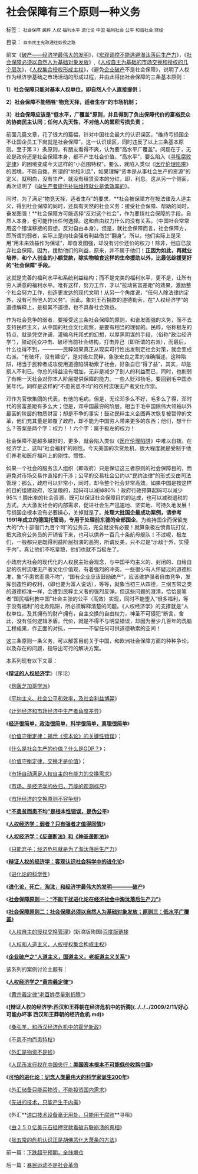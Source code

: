 # 社会保障有三个原则一种义务

标签： `社会保障` `民粹` `人权` `福利水平` `进化论` `中国` `福利社会` `公平` `和谐社会` `财经` 

目录： `自由民主宪政通往奴役之路`

前文《[破产——经济学最伟大的发明](../../../2009/2/21/进化论：死亡是为了生存，经济中的淘汰和破产.md)》，《[宏观调控不能逃避淘汰落后生产力](../../../2009/2/21/社会保障原则之“不能干扰进化论”.md)》，《[社会保障必须以自然人为基础对象发放](../../../2009/2/21/社会保障原则之“不能干扰进化论”.md)》,《[人权自主为基础的市场交换和授权的几个层次](http://blog.sina.com.cn/s/blog_5563a64d0100c033.html)》，《[人权集合授权形成主权](../../../2009/2/24/得民心者得天下之“人权，公民权和人道主义”.md)》，《避免[企业破产](../../../2009/2/25/企业破产之&quot;人道主义，国道主义，老板道主义关系&quot;.md)不是社会保障》，说明了人权作为经济学基础之市场活动的形成过程，并由此得出社会保障的三条基本原则：

**1）社会保障只能对基本人权单位，即自然人个人直接提供；**

**2）社会保障不能牺牲“物竞天择，适者生存”的市场机制；**

**3）社会保障应该是“低水平，广覆盖”原则，并且得到了负出保障代价的富裕民众的协商民主认同；任何人先天性，不对他人的累积亏损负责；**

前面几篇文章，花了很大的篇幅，针对中国社会最大的认识误区，“维持亏损国企不让国企员工下岗就是社会保障”。这一认识误区，同时违反了以上三条基本原则。至于第３）条原则，有朋友看得不爽，认为要“高水平广覆盖”。问题在于，无论是政府还是社会保障本身，都不产生社会价值。“高水平”，要么陷入《[寻租腐败定律](../../../2008/11/11/计划经济调用通货膨胀：政府的成本有意义吗？.md)》的困境变成今天这样的“小范围特权”，要么，就陷入类似《[医疗伦理陷阱](../../../2008/3/29/医改谎言“所有人看得起治得所有病”.md)》的困境，不能自拨。所谓的“地租利息”，如果理解“资本是从事社会生产的资源”的定义，就明白，没有生产，就没有租赁资本的分红，即，利息。这从另一个侧面，再次证明了《[向生产者提供补贴维持就业是低效率的](../../../2009/1/6/社会保障之补需方暨“有效补贴定理”.md)》。

同时，为了满足“物竞天择，适者生存”的要求，**社会被保障方在按法律及人道主义，得到社会保障的同时，还具有天然的社会义务：接受社会保障、帮助的同时，奋发图强！**社会保障方可能选择“反对这个社会”，作为要挟社会保障的手段。自然人本身，也可能作出任何选择。这和自由权力什么的没有关系。（中国社会常常用这个错误移接的假想，反对自由本身）。但是，就社会保障而言，社会保障方，即所谓的弱者，实际上是向社会强者利益借贷“翻身”。所以，他们实际上是采用“用未来效益作为保证”，即奋发图强，却没有讨价还价的权力！除非，他自已放弃社会保障。因为，援助他们的利益，原来，并不属于他们！**正因为如此，再就业培养，和个人创业的小额贷款，除实物粮食这样的生命援助以外，比最低综援更好的“社会保障”手段。**

这就是完善的福利水平和系统利益结构；而不是完美的福利水平，更不是，让所有穷人满意的福利水平。唯有这样，努力工作，才以“拉动贫富差距”的效果，激励整个社会努力工作，创造更发达的现代文明！从另一个角度说，“任何人除法律约定外，没有可怜他人的义务”。因此，象对王石捐款的道德勒索，在“人权经济学”的道德解释上，是极其不道德，也不具备社会效益。

作为社会竞争的弱者，要接受这三条社会保障的原则，和奋发图强的义务，而不去支持民粹主义，从中国的社会文化观察，是要有相当的理智的。民粹，俗称极左的特点，就是凭空许诺，灌输乌托邦式的幻想，以厚黑阴谋的手段，（俗称“政治经济学”），鼓动民众冲击、破坏当前社会结构，打击异己（即所谓的右派），而最后，什么也得不到，————民粹如果真正从现实可行性出发制定社会对策，就会变成右派。“有破坏，没有建设”，是对极左民粹，象张宏良之辈的准确描述。这种陷阱，相当于民粹者成攻使用道德陷阱勒索了社会，好象自已“得了益”，其实，却是损人不利已。你总的得益没有增加，无非是减少了别人的利益而已，同时，也削弱了有朝一天社会对你本人阶层提供保障的能力。一些人贬邓扬毛，要回到毛中国赤贫年代，同样是这样的“不患贫患不均”的农村流氓无产者文化作崇。

邓作为官僚集团的代表，有他的毛病。但是，无论邓多么不好，毛多么了得，邓时代的贫富差距有多么大；但是，邓中国最穷的阶层，相当于毛中国除伟大领袖以外最富的阶层的物质财富；却是不争的事实！鼓动民粹主义企图再次恢复被暂停的文革，他们充其量是颠覆了政府，却不能为中国穷人带来更多的东西；他们，想干什么？答案是两个字：权力！！六个字：属于极左的权力！

社会保障不是越多越好的，更多，就会陷入类似《[医疗伦理陷阱](../../../2008/3/29/医改谎言“所有人看得起治得所有病”.md)》中难以自拨。在经济学上，这叫“社会福利”的刚性。今天美国的次贷危机，很大程度就是受制于他们养老和医疗福利上的刚性、惯性。

如果一个社会的服务法人组织（即政府）只是保证这三者原则的社会保障目的，而避免对市场交易作直接的干涉；公平的交易社会公约以“民约法律”的形式交由司法管理；那么，政府可以非常小，同时，却令整个社会非常高效。如果中国是按这样的目的组建政府，吃皇粮的，起码可以减掉80%！政府行政预算起码可以减少95%！腾出来的社会资源，既可以保证社会保障目的的达成，也可以减税退税的方式，大大激发社会的内部需求，促进社会生产迅速地、坚实地、可持久地发展！亏损国企根本没有必要操心，关掉就是了。**处理大批国企最成功案例，请参考1991年成立的德国托管局，专用于处理前东德的全部国企**。为维持国企而保留庞大的“六十部衙门九百个司”的公务员，完全就没有必要！就算象极左愤青玩打仗，把大政府公务员的开销省下来，也可以供养一百几十条航母舰队！不过呢，极左们，一般都只是既得利益阶层扮演的恶狗，所谓反美，只不过是“示敌于外，实侵于内”，真让他们不吃皇粮，他们也就不当极左了。

小政府大社会的现代化的人权民主社会观念，与中国平均主义的、封闭的、自给自足的农村流氓无产者文化价值观，有着强烈的冲突。一些很少有人怀疑过的道德标准，象“不患贫而患不均”，“国有企业应该鼓励破产”，应该维护强者自由竞争，发挥创造性的权利，（即也要为富人说话），等等，就象当初三从四德，三纲五常之类的道德标准一样，会遭到民粹主义者的强烈反弹。但这些问题的澄清，恰恰是笔者“国民福利教中国”社会主张的公平（高效）实现，同时不能堕入“很多福利，等于没有福利”的北欧陷阱，所必须解释清楚的问题。《人权经济学》的支撑就是“人权单位，及其拥有的财产拥有，自主交换的自由权力，神圣不可侵犯”断言，舍此，没有任何逻辑矛盾。代价，就是不得不与明显错误，却因为至少几百年的洗脑工程成果，作正面的对抗，————不留任何可供道德勒索的空间！

这三条原则一条义务，可以解答目前关于中国，和欧洲社会保障方面的种种争论，以及存在的问题，指导出可行的解决方案。

本系列现有以下文章：

《[**辩证的人权经济学**](../../../2009/2/6/人权经济学.md)》（序论）

《[炮轰芝加哥学派](../../../2009/2/2/炮轰芝加哥学派.md)》

《[平均主义、社会公平和效率，及社会利益博羿](../../../2009/1/29/平均主义、社会公平和效率，及社会利益博羿.md)》

《[计划经济和市场经济中生产者角度差异](../../../2009/1/22/计划经济和市场经济中的生产者角色差异.md)》

《[**经济很简单，政治很简单，科学很简单，真理很简单**](../../../2009/1/24/经济很简单，政治很简单，科学很简单，真理很简单.md)》

《[价值守衡定律：揭示《资本论》的关键性错误](../../../2008/7/26/什么是生产的价值？揭示《资本论》的关键性错误.md)》；

《[什么是社会生产的价值？什么是GDP？](../../../2008/7/6/什么是社会生产的价值？什么是GDP？.md)》；

《[价值守衡定律，交换才是价值](../../../2008/8/25/价值守恒定律：交换决定价值，政府采购与泡沫GDP.md)》；

《[市场自动满足人权自主的有能力的交换需求](../../../2009/2/1/市场自动满足人权自主的有能力的交换需求.md)》

《[市场，是经济学的依归，万能的观测标尺](../../../2009/2/3/市场，是经济学的依归，万能的观测标尺.md)》

《[市场经济的交换原则不容争辩](../../../2009/2/5/市场经济的自由交换原则不容争辩.md)》

《[**“不患贫而患不均”是根本性错误，是伪公平**](../../../2009/2/7/“不患贫而患不均”是伪公平，是特权化，社会等级化.md)》

《[**人权经济学：弱者？只有强者才值得同情!**](../../../2009/2/7/人权经济学：弱者？只有强者才值得同情!.md)》

《[**人权经济学：《反垄断法》和《神圣垄断法》**](../../../2009/2/8/人权经济学：《反垄断法》和《神圣垄断法》.md)》

《[只能弃子：经济危机就是为了淘汰落后生产力](../../../2009/2/13/财政和金融双料危机共振.md)》

《[**辩证人权的经济学：客观认识社会科学中的进化论**](../../../2009/2/10/理直气壮做好人，快快乐乐赚大钱.md)》

《[进化论的科学性](../../../2009/2/18/进化论的科学性；回应马恩基督教的质难.md)》

《**[进化论，死亡，淘汰，和经济学最伟大的发明————破产](../../../2009/2/21/进化论：死亡是为了生存，经济中的淘汰和破产.md)**》

《[**社会保障原则一：“不能干扰进化论在经济社会中淘汰落后生产力”**》](../../../2009/2/21/社会保障原则之“不能干扰进化论”.md)

《[**社会保障原则二：社会保障必须以自然人为基础对象发放；原则三：低水平广覆盖**》](../../../2009/2/21/社会保障原则之“不能干扰进化论”.md)

《[人权自主的授权交换管理](http://blog.sina.com.cn/s/blog_5563a64d0100c033.html)》(新浪版殉国)[百度版链接](http://hi.baidu.com/darthchn/blog/item/bf555cdc82eeabe677c6380e.html)

《[人权和人道主义，人权授权集合构成主权](../../../2009/2/24/得民心者得天下之“人权，公民权和人道主义”.md)》

《[**企业破产之"人道主义，国道主义，老板道主义关系"**](../../../2009/2/25/企业破产之&quot;人道主义，国道主义，老板道主义关系&quot;.md)》



该系列的案例讨论主题有：

《[**人权经济学之“黄宗羲定律”**](../../../2009/2/9/人权经济学之“黄宗羲定律”.md)》

《[黄宗羲定律“老百姓尽量别折腾”](../../../2009/2/9/黄宗羲定律“老百姓尽量别折腾”.md)》

《**[**辩证人权的经济学**:西汉和王莽朝在经济危机中的折腾](../../../2009/2/11/好心可能办坏事 西汉和王莽朝的经济危机.md)**》

《[桑弘羊，和西汉经济危机中的霍光新政](../../../2009/2/12/西汉经济危机中的汉昭帝霍光新政.md)》

《[不患不均而患特权](http://blog.sina.com.cn/s/blog_5563a64d0100bwh8.html)》

《[外汇是物资不是钱](../../../2009/2/14/外汇不是钱，是物资！“分国企，分外汇”难言吉凶.md)》

《[人民币发行权在中国央行：**美国资本根本不可能低价收购中国**](../../../2009/2/15/美国资本根本不可能低价收购中国.md)》

《**[可怕的进化论：记念人类最伟大的科学家诞生200年](../../../2009/2/15/可怕的进化论：记念人类最伟大的科学家诞生200年.md)**》

《[外汇储备只能买物资，不能投资国内需求](../../../2009/2/16/中国外汇储备买物资；美国政府可能就破产了.md)》

《[先进的技术，只能产生于内需](../../../2009/2/17/有内需没垄断就会有先进技术.md)》

《外汇**[进口技术设备毫无用处，只能用于腐败](../../../2009/2/18/进口技术设备的用处就是腐败.md)**寻租》

《[由２５０亿美元石抵押贷款看破苏联崩溃的真相](../../../2009/2/19/250亿美元望远镜看透苏联崩溃真相.md)》

《[张五常的危机认识正是胡佛恶化大萧条的方法](../../../2009/2/20/张五常的危机药方，胡佛总统似曾相识.md)》



前一篇：[下跌超乎预期，全线爆仓](../../../2009/2/26/下跌超乎预期，全线爆仓.md)

后一篇：[暴民运动不是社会革命](../../../2009/2/27/暴民运动不是社会革命.md)